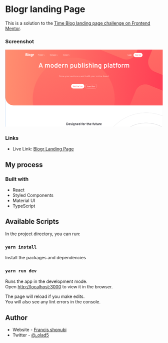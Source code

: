 # Blogr landing Page

This is a solution to the [Time Blog landing page challenge on Frontend Mentor](https://www.frontendmentor.io/challenges/blogr-landing-page-EX2RLAApP). 


### Screenshot

![](./public/images/screenshot.png)

### Links

- Live Link: [Blogr Landing Page](https://francis-blogr-landing-page.netlify.app/)

## My process

### Built with

- React
- Styled Components
- Material UI
- TypeScript



## Available Scripts

In the project directory, you can run:

### `yarn install`

Install the packages and dependencies
### `yarn run dev`

Runs the app in the development mode.<br />
Open [http://localhost:3000](http://localhost:3000) to view it in the browser.

The page will reload if you make edits.<br />
You will also see any lint errors in the console.


## Author

- Website - [Francis shonubi](https://github.com/olad5)
- Twitter - [@_olad5](https://www.twitter.com/olad5)

